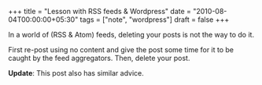 +++
title = "Lesson with RSS feeds & Wordpress"
date = "2010-08-04T00:00:00+05:30"
tags = ["note", "wordpress"]
draft = false
+++

In a world of (RSS & Atom) feeds, deleting your posts is not the
way to do it.

First re-post using no content and give the post some time for it
to be caught by the feed aggregators. Then, delete your post.

**Update**:
 This
 post also has similar advice.
